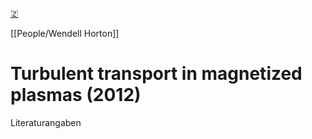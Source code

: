 [🇿](zotero://select/groups/5372906/items/UEB9A4SR)

[[People/Wendell Horton]] 
# Turbulent transport in magnetized plasmas (2012)

Literaturangaben

